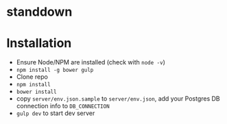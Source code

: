 standdown
=========

Installation
============
- Ensure Node/NPM are installed (check with `node -v`)
- `npm install -g bower gulp`
- Clone repo
- `npm install`
- `bower install`
- copy `server/env.json.sample` to `server/env.json`, add your Postgres DB connection info to `DB_CONNECTION`
- `gulp dev` to start dev server

